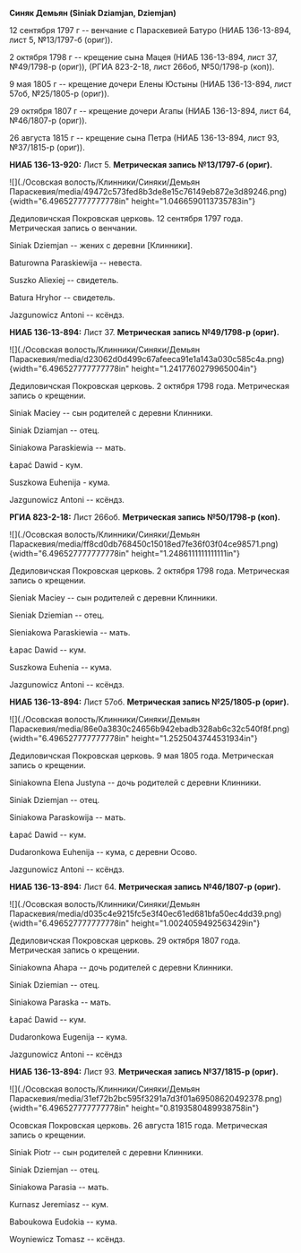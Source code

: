 **Синяк Демьян (Siniak Dziamjan, Dziemjan)**

12 сентября 1797 г -- венчание с Параскевией Батуро (НИАБ 136-13-894,
лист 5, №13/1797-б (ориг)).

2 октября 1798 г -- крещение сына Мацея (НИАБ 136-13-894, лист 37,
№49/1798-р (ориг)), (РГИА 823-2-18, лист 266об, №50/1798-р (коп)).

9 мая 1805 г -- крещение дочери Елены Юстыны (НИАБ 136-13-894, лист
57об, №25/1805-р (ориг)).

29 октября 1807 г -- крещение дочери Агапы (НИАБ 136-13-894, лист 64,
№46/1807-р (ориг)).

26 августа 1815 г -- крещение сына Петра (НИАБ 136-13-894, лист 93,
№37/1815-р (ориг)).

**НИАБ 136-13-920:** Лист 5. **Метрическая запись №13/1797-б (ориг).**

![](./Осовская волость/Клинники/Синяки/Демьян Параскевия/media/49472c573fed8b3de8e15c76149eb872e3d89246.png){width="6.496527777777778in"
height="1.0466590113735783in"}

Дедиловичская Покровская церковь. 12 сентября 1797 года. Метрическая
запись о венчании.

Siniak Dziemjan -- жених с деревни \[Клинники\].

Baturowna Paraskiewija -- невеста.

Suszko Aliexiej -- свидетель.

Batura Hryhor -- свидетель.

Jazgunowicz Antoni -- ксёндз.

**НИАБ 136-13-894:** Лист 37. **Метрическая запись №49/1798-р (ориг).**

![](./Осовская волость/Клинники/Синяки/Демьян Параскевия/media/d23062d0d499c67afeeca91e1a143a030c585c4a.png){width="6.496527777777778in"
height="1.2417760279965004in"}

Дедиловичская Покровская церковь. 2 октября 1798 года. Метрическая
запись о крещении.

Siniak Maciey -- сын родителей с деревни Клинники.

Siniak Dziamjan -- отец.

Siniakowa Paraskiewia -- мать.

Łapać Dawid - кум.

Suszkowa Euhenija - кума.

Jazgunowicz Antoni -- ксёндз.

**РГИА 823-2-18:** Лист 266об. **Метрическая запись №50/1798-р (коп).**

![](./Осовская волость/Клинники/Синяки/Демьян Параскевия/media/ff8cd0db768450c15018ed7fe36f03f04ce98571.png){width="6.496527777777778in"
height="1.2486111111111111in"}

Дедиловичская Покровская церковь. 2 октября 1798 года. Метрическая
запись о крещении.

Sieniak Maciey -- сын родителей с деревни Клинники.

Sieniak Dziemian -- отец.

Sieniakowa Paraskiewia -- мать.

Łapac Dawid -- кум.

Suszkowa Euhenia -- кума.

Jazgunowicz Antoni -- ксёндз.

**НИАБ 136-13-894:** Лист 57об. **Метрическая запись №25/1805-р
(ориг).**

![](./Осовская волость/Клинники/Синяки/Демьян Параскевия/media/86e0a3830c24656b942ebadb328ab6c32c540f8f.png){width="6.496527777777778in"
height="1.2525043744531934in"}

Дедиловичская Покровская церковь. 9 мая 1805 года. Метрическая запись о
крещении.

Siniakowna Elena Justyna -- дочь родителей с деревни Клинники.

Siniak Dziemjan -- отец.

Siniakowa Paraskowija -- мать.

Łapać Dawid -- кум.

Dudaronkowa Euhenija -- кума, с деревни Осовo.

Jazgunowicz Antoni -- ксёндз.

**НИАБ 136-13-894:** Лист 64. **Метрическая запись №46/1807-р (ориг).**

![](./Осовская волость/Клинники/Синяки/Демьян Параскевия/media/d035c4e9215fc5e3f40ec61ed681bfa50ec4dd39.png){width="6.496527777777778in"
height="1.0024059492563429in"}

Дедиловичская Покровская церковь. 29 октября 1807 года. Метрическая
запись о крещении.

Siniakowna Ahapa -- дочь родителей с деревни Клинники.

Siniak Dziemian -- отец.

Siniakowa Paraska -- мать.

Łapać Dawid -- кум.

Dudaronkowa Eugenija -- кума.

Jazgunowicz Antoni -- ксёндз

**НИАБ 136-13-894:** Лист 93. **Метрическая запись №37/1815-р (ориг).**

![](./Осовская волость/Клинники/Синяки/Демьян Параскевия/media/31ef72b2bc595f3291a7d3f01a69508620492378.png){width="6.496527777777778in"
height="0.8193580489938758in"}

Осовская Покровская церковь. 26 августа 1815 года. Метрическая запись о
крещении.

Siniak Piotr -- сын родителей с деревни Клинники.

Siniak Dziemjan -- отец.

Siniakowa Parasia -- мать.

Kurnasz Jeremiasz -- кум.

Baboukowa Eudokia -- кума.

Woyniewicz Tomasz -- ксёндз.
